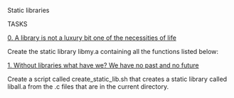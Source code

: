 Static libraries

TASKS

[0. A library is not a luxury bit one of the necessities of life](libmy.a)

Create the static library libmy.a containing all the functions listed below:

[1. Without libraries what have we? We have no past and no future](create_static_lib.sh)

Create a script called create_static_lib.sh that creates a static library called liball.a from the .c files that are in the current directory.
